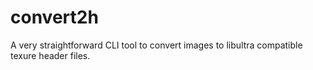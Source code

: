 # convert2h
A very straightforward CLI tool to convert images to libultra compatible texure header files.
